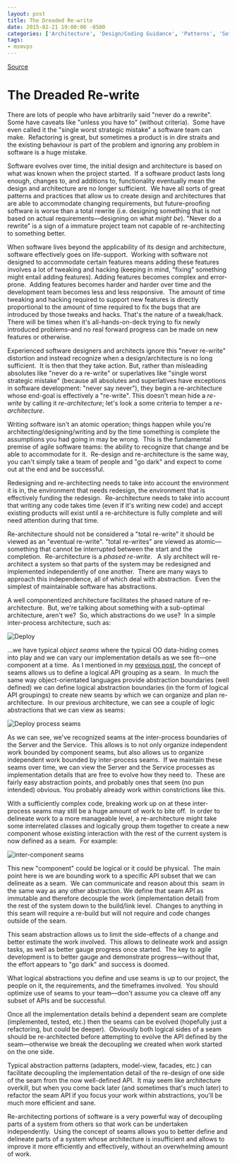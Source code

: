 ```yaml
---
layout: post
title: The Dreaded Re-write
date: 2015-02-21 19:00:00 -0500
categories: ['Architecture', 'Design/Coding Guidance', 'Patterns', 'Software Development Guidance', 'Software Development Practices']
tags:
- msmvps
---
```

[Source](http://pr-blog.azurewebsites.net/2015/02/22/the-dreaded-re-write/ "Permalink to The Dreaded Re-write")

# The Dreaded Re-write

There are lots of people who have arbitrarily said "never do a rewrite".  Some have caveats like "unless you have to" (without criteria).  Some have even called it the "single worst strategic mistake" a software team can make.  Refactoring is great, but sometimes a product is in dire straits and the existing behaviour is part of the problem and ignoring any problem in software is a huge mistake.

Software evolves over time, the initial design and architecture is based on what was known when the project started.  If a software product lasts long enough, changes to, and additions to, functionality eventually mean the design and architecture are no longer sufficient.  We have all sorts of great patterns and practices that allow us to create design and architectures that are able to accommodate changing requirements, but future-proofing software is worse than a total rewrite (i.e. designing something that is not based on actual requirements—designing on what _might be_). "Never do a rewrite" is a sign of a immature project team not capable of re-architecting to something better.

When software lives beyond the applicability of its design and architecture, software effectively goes on life-support.  Working with software not designed to accommodate certain features means adding these features involves a lot of tweaking and hacking (keeping in mind, "fixing" something might entail adding features). Adding features becomes complex and error-prone.  Adding features becomes harder and harder over time and the development team becomes less and less responsive.  The amount of time tweaking and hacking required to support new features is directly proportional to the amount of time required to fix the bugs that are introduced by those tweaks and hacks. That's the nature of a tweak/hack.  There will be times when it's all-hands-on-deck trying to fix newly introduced problems–and no real forward progress can be made on new features or otherwise.

Experienced software designers and architects ignore this "never re-write" distortion and instead recognize when a design/architecture is no long sufficient.  It is then that they take action. But, rather than misleading absolutes like "never do a re-write" or superlatives like "single worst strategic mistake" (because all absolutes and superlatives have exceptions in software development: "never say never"), they begin a re-architecture whose end-goal is effectively a "re-write". This doesn't mean hide a _re-write_ by calling it _re-architecture_; let's look a some criteria to temper a _re-architecture_.

Writing software isn't an atomic operation; things happen while you're architecting/designing/writing and by the time something is complete the assumptions you had going in may be wrong.  This is the fundamental premise of agile software teams: the ability to recognize that change and be able to accommodate for it.  Re-design and re-architecture is the same way, you can't simply take a team of people and "go dark" and expect to come out at the end and be successful.

Redesigning and re-architecting needs to take into account the environment it is in, the environment that needs redesign, the environment that is effectively funding the redesign.  Re-architecture needs to take into account that writing any code takes time (even if it's writing new code) and accept existing products will exist until a re-architecture is fully complete and will need attention during that time.

Re-architecture should not be considered a "total re-write" it should be viewed as an "eventual re-write". "total re-writes" are viewed as atomic—something that cannot be interrupted between the start and the completion.  Re-architecture is a _phased re-write_.   A sly architect will re-architect a system so that parts of the system may be redesigned and implemented independently of one another.  There are many ways to approach this independence, all of which deal with abstraction.  Even the simplest of maintainable software has abstractions.

A well componentized architecture facilitates the phased nature of re-architecture.  But, we're talking about something with a sub-optimal architecture, aren't we?  So, which abstractions do we use?  In a simple inter-process architecture, such as:

![Deploy][1]

…we have typical _object seams_ where the typical OO data-hiding comes into play and we can vary our implementation details as we see fit—one component at a time.  As I mentioned in my [previous post][2], the concept of seams allows us to define a logical API grouping as a seam.  In much the same way object-orientated languages provide abstraction boundaries (well defined) we can define logical abstraction boundaries (in the form of logical API groupings) to create new seams by which we can organize and plan re-architecture.  In our previous architecture, we can see a couple of logic abstractions that we can view as seams:

![Deploy process seams][3]

As we can see, we've recognized seams at the inter-process boundaries of the Server and the Service.  This allows is to not only organize independent work bounded by component seams, but also allows us to organize independent work bounded by inter-process seams.  If we maintain these seams over time, we can view the Server and the Service processes as implementation details that are free to evolve how they need to.  These are fairly easy abstraction points, and probably ones that seem (no pun intended) obvious. You probably already work within constrictions like this.

With a sufficiently complex code, breaking work up on at these inter-process seams may still be a huge amount of work to bite off.  In order to delineate work to a more manageable level, a re-architecture might take some interrelated classes and logically group them together to create a new component whose existing interaction with the rest of the current system is now defined as a seam.  For example:

![inter-component seams][4]

This new "component" could be logical or it could be physical.  The main point here is we are bounding work to a specific API subset that we can delineate as a seam.  We can communicate and reason about this  seam in the same way as any other abstraction. We define that seam API as immutable and therefore decouple the work (implementation detail) from the rest of the system down to the build/link level.  Changes to anything in this seam will require a re-build but will not require and code changes outside of the seam.

This seam abstraction allows us to limit the side-effects of a change and better estimate the work involved.  This allows to delineate work and assign tasks, as well as better gauge progress once started.  The key to agile development is to better gauge and demonstrate progress—without that, the effort appears to "go dark" and success is doomed.

What logical abstractions you define and use seams is up to our project, the people on it, the requirements, and the timeframes involved.  You should optimize use of seams to your team—don't assume you ca cleave off any subset of APIs and be successful.

Once all the implementation details behind a dependent seam are complete (implemented, tested, etc.) then the seams can be evolved (hopefully just a refactoring, but could be deeper).  Obviously both logical sides of a seam should be re-architected before attempting to evolve the API defined by the seam—otherwise we break the decoupling we created when work started on the one side.

Typical abstraction patterns (adapters, model-view, facades, etc.) can facilitate decoupling the implementation detail of the re-design of one side of the seam from the now well-defined API.  It may seem like architecture overkill, but when you come back later (and sometimes that's much later) to refactor the seam API if you focus your work within abstractions, you'll be much more efficient and sane.

Re-architecting portions of software is a very powerful way of decoupling parts of a system from others so that work can be undertaken independently.  Using the concept of seams allows you to better define and delineate parts of a system whose architecture is insufficient and allows to improve it more efficiently and effectively, without an overwhelming amount of work.

[1]: http://pr-blog.azurewebsites.net/wp-content/uploads/2015/02/Deploy_thumb.png "Deploy"
[2]: http://blog.peterritchie.com/?p=2291
[3]: http://pr-blog.azurewebsites.net/wp-content/uploads/2015/02/Deployprocessseams_thumb.png "Deploy process seams"
[4]: http://pr-blog.azurewebsites.net/wp-content/uploads/2015/02/intercomponentseams_thumb.png "inter-component seams"

